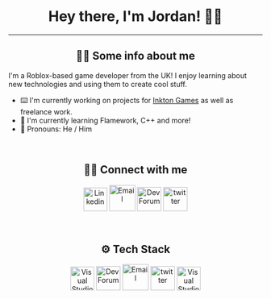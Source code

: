 

<h1 align="center"> Hey there, I'm Jordan! 👋🏻 </h1>

<hr>

<h2 align="center">🧔🏻 Some info about me </h2>

I'm a Roblox-based game developer from the UK! I enjoy learning about new technologies and using them to create cool stuff.

- ⌨️ I'm currently working on projects for [Inkton Games](https://www.roblox.com/groups/7779922/Inkton-games#!/about) as well as freelance work.
- 📖 I'm currently learning Flamework, C++ and more!
- 🙂 Pronouns: He / Him

<br>

<h2 align="center">🤝🏻 Connect with me</h2>

<body>
    <div class="img1">
<p align='center'>
<a href="https://www.linkedin.com/in/jordan-chrimes-334495253/" target="_blank"><img src="https://icons.iconarchive.com/icons/alecive/flatwoken/64/Apps-Linkedin-icon.png" width="47" alt="Linkedin"></a>         <a href="mailto:J.Chrimes2002@gmail.com" target="_blank"><img src="https://icons.iconarchive.com/icons/wwalczyszyn/android-style-honeycomb/64/GMail-icon.png" width="52" alt="Email"></a>     <a href="https://devforum.roblox.com/u/realjaydev/summary" target="_blank"><img src="https://seeklogo.com/images/R/roblox-studio-logo-C006FB6F49-seeklogo.com.png" alt="Dev Forum" width=48></a>         <a href="https://twitter.com/Real_JayDev" target="_blank"><img src="https://icons.iconarchive.com/icons/alecive/flatwoken/64/Apps-Twitter-icon.png" alt="twitter" width=48></a>
<p/>
      
</div>
</body>

<br>
<h2 align="center">⚙️ Tech Stack </h2>

<body>
    <div class="img1">
<p align='center'>
<a href="https://code.visualstudio.com/" target="_blank"><img src="https://upload.wikimedia.org/wikipedia/commons/thumb/9/9a/Visual_Studio_Code_1.35_icon.svg/2048px-Visual_Studio_Code_1.35_icon.svg.png" width="47" alt="Visual Studio Code"></a>                <a href="https://www.typescriptlang.org/" target="_blank"><img src="https://upload.wikimedia.org/wikipedia/commons/thumb/4/4c/Typescript_logo_2020.svg/512px-Typescript_logo_2020.svg.png" alt="Dev Forum" width=48></a>         <a href="https://www.roblox.com/create" target="_blank"><img src="https://static.wikia.nocookie.net/logopedia/images/b/bb/Roblox_Player_2019.svg/revision/latest/scale-to-width-down/250?cb=20210627111844" width="52" alt="Email"></a>              <a href="https://roblox-ts.com/" target="_blank"><img src="https://roblox-ts.com/img/roblox-ts.svg" alt="twitter" width=48></a> <a href="https://luau-lang.org/" target="_blank"><img src="https://luau-lang.org/assets/images/luau-88.png" width="47" alt="Visual Studio Code"></a>
<p/>
      
</div>
</body>